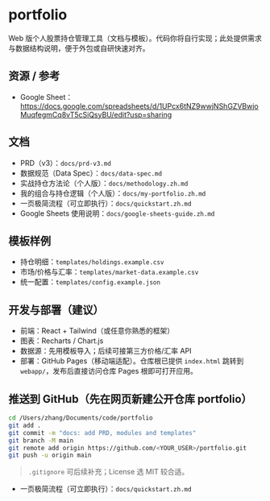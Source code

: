 # portfolio

Web 版个人股票持仓管理工具（文档与模板）。代码你将自行实现；此处提供需求与数据结构说明，便于外包或自研快速对齐。

## 资源 / 参考
- Google Sheet：https://docs.google.com/spreadsheets/d/1UPcx6tNZ9wwjNShGZVBwjoMuqfegmCq8vT5cSiQsyBU/edit?usp=sharing

## 文档
- PRD（v3）：`docs/prd-v3.md`
- 数据规范（Data Spec）：`docs/data-spec.md`
- 实战持仓方法论（个人版）：`docs/methodology.zh.md`
- 我的组合与持仓逻辑（个人版）：`docs/my-portfolio.zh.md`
- 一页极简流程（可立即执行）：`docs/quickstart.zh.md`
- Google Sheets 使用说明：`docs/google-sheets-guide.zh.md`

## 模板样例
- 持仓明细：`templates/holdings.example.csv`
- 市场/价格与汇率：`templates/market-data.example.csv`
- 统一配置：`templates/config.example.json`

## 开发与部署（建议）
- 前端：React + Tailwind（或任意你熟悉的框架）
- 图表：Recharts / Chart.js
- 数据源：先用模板导入；后续可接第三方价格/汇率 API
- 部署：GitHub Pages（移动端适配）。仓库根已提供 `index.html` 跳转到 `webapp/`，发布后直接访问仓库 Pages 根即可打开应用。

## 推送到 GitHub（先在网页新建公开仓库 portfolio）
```bash
cd /Users/zhang/Documents/code/portfolio
git add .
git commit -m "docs: add PRD, modules and templates"
git branch -M main
git remote add origin https://github.com/<YOUR_USER>/portfolio.git
git push -u origin main
```

> `.gitignore` 可后续补充；License 选 MIT 较合适。
- 一页极简流程（可立即执行）：`docs/quickstart.zh.md`
